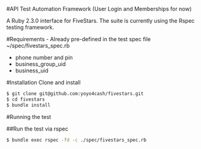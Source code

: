 #API Test Automation Framework (User Login and Memberships for now)

A Ruby 2.3.0 interface for FiveStars. The suite is currently using the Rspec testing framework.

#Requirements - Already pre-defined in the test spec file ~/spec/fivestars_spec.rb

* phone number and pin
* business_group_uid
* business_uid

#Installation
Clone and install
```bash
$ git clone git@github.com:yoyo4cash/fivestars.git
$ cd fivestars
$ bundle install
```

#Running the test

##Run the test via rspec
```bash
$ bundle exec rspec -fd -c ./spec/fivestars_spec.rb
```